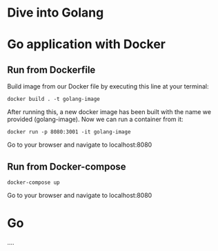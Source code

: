 # Dive into Golang

# Go application with Docker

## Run from Dockerfile

Build image from our Docker file by executing this line at your terminal:

`docker build . -t golang-image`

After running this, a new docker image has been built with the name we provided (golang-image). Now we can run a container from it:

`docker run -p 8080:3001 -it golang-image`

Go to your browser and navigate to localhost:8080

## Run from Docker-compose

`docker-compose up`

Go to your browser and navigate to localhost:8080

# Go

....